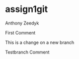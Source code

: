 # assign1git
Anthony Zeedyk


First Comment



This is a change on a new branch

Testbranch Comment

